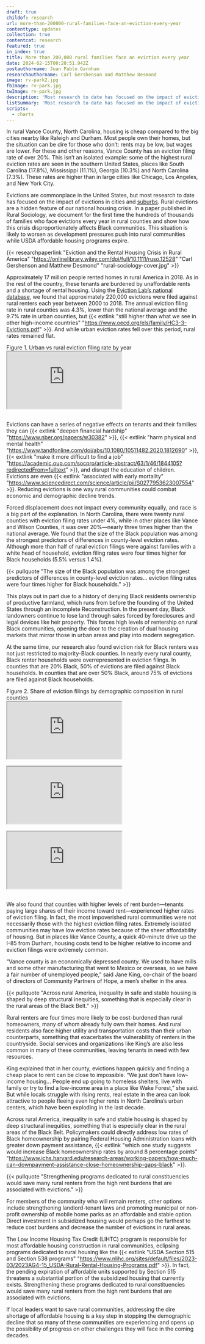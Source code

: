 ```yaml
---
draft: true
childof: research
url: more-than-200000-rural-families-face-an-eviction-every-year
contenttype: updates
collection: true
contentcat: research
featured: true
in_index: true
title: More than 200,000 rural families face an eviction every year
date: 2024-02-15T00:20:51.942Z
postauthorname: Juan Pablo Garnham
researchauthorname: Carl Gershenson and Matthew Desmond
image: rv-park2.jpg
fbImage: rv-park.jpg
twImage: rv-park.jpg
description: 'Most research to date has focused on the impact of eviction on cities and suburbs. Our new paper documents the many families in rural counties facing eviction every year, a crisis disproportionately affecting Black communities.'
listSummary: 'Most research to date has focused on the impact of eviction on cities and suburbs. Our new paper documents the many families in rural counties facing eviction every year, a crisis disproportionately affecting Black communities.'
scripts:
  - charts
---
```


<style>
  .stacked {
    display: block;
  }
  .side-by-side {
    display: none;
  }
  .visual {
    margin-bottom: 1rem !important;
  }
  @media(min-width: 992px) {
    .visual {
      margin-bottom: 3rem !important;
    }
  }
  @media(min-width: 1200px) {
    .stacked {
      display: none;
    }
    .side-by-side {
      display: flex;
      /* charts will overflow (whitespace of the 3rd chart's margin-right), cut it off */
      overflow: hidden;
      width: 180%;
      margin-left: -40%; /* -(180 - 100)/2 */
    }
    .side-by-side .visual {
      margin: 0;
      width: 100%;
    }
    .side-by-side .vis-wrapper {
      /*
        redistribute the -40px margin on the 2nd chart and the 50px of empty margin-right
        on the 3rd chart** among the widths of the 3 charts. since this will exceed the
        width of the container, we set overflow: hidden on side-by-side above.
      */
      flex: 0 0 calc(100%/3 + (40px + 50px)/3);
      flex-wrap: nowrap;
    }
    .side-by-side .vis-wrapper:nth-of-type(1) {
      z-index: 1;
    }
    .side-by-side .vis-wrapper:nth-of-type(2) {
      /* 
        remove some of the empty margin on the middle chart**
        **charts all have equivalent total horiz margin to keep charts equal width despite axis
      */
      margin-left: -20px;
      margin-right: -20px;
    }
  }
</style>

<span class="dropcap green">I</span>n rural Vance County, North Carolina, housing is cheap compared to the big cities nearby like Raleigh and Durham. Most people own their homes, but the situation can be dire for those who don’t: rents may be low, but wages are lower. For these and other reasons, Vance County has an eviction filing rate of over 20%. This isn’t an isolated example: some of the highest rural eviction rates are seen in the southern United States, places like South Carolina (17.8%), Mississippi (11.1%), Georgia (10.3%) and North Carolina (7.3%). These rates are higher than in large cities like Chicago, Los Angeles, and New York City.

Evictions are commonplace in the United States, but most research to date has focused on the impact of evictions in cities and [suburbs](https://evictionlab.org/growing-risk-of-suburban-eviction/). Rural evictions are a hidden feature of our national housing crisis. In a paper published in Rural Sociology, we document for the first time the hundreds of thousands of families who face evictions every year in rural counties and show how this crisis disproportionately affects Black communities. This situation is likely to worsen as development pressures push into rural communities while USDA affordable housing programs expire.

{{< researchpaperlink "Eviction and the Rental Housing Crisis in Rural America" "https://onlinelibrary.wiley.com/doi/full/10.1111/ruso.12528" "Carl Gershenson and Matthew Desmond" "rural-sociology-cover.jpg" >}}

Approximately 17 million people rented homes in rural America in 2018. As in the rest of the country, these tenants are burdened by unaffordable rents and a shortage of rental housing. Using the [Eviction Lab’s national database](http://www.evictionlab.org/map), we found that approximately 220,000 evictions were filed against rural renters each year between 2000 to 2018. The annual eviction filing rate in rural counties was 4.3%, lower than the national average and the 9.7% rate in urban counties, but {{< extlink "still higher than what we see in other high-income countries" "https://www.oecd.org/els/family/HC3-3-Evictions.pdf" >}}. And while urban eviction rates fell over this period, rural rates remained flat.

<div class="figheader">Figure 1. Urban vs rural eviction filing rate by year</div>
<iframe class="visual" src="https://staging--eviction-lab-site.netlify.app/blog/rural-viz"></iframe>

Evictions can have a series of negative effects on tenants and their families: they can {{< extlink "deepen financial hardship" "https://www.nber.org/papers/w30382" >}}, {{< extlink "harm physical and mental health" "https://www.tandfonline.com/doi/abs/10.1080/10511482.2020.1812690" >}}, {{< extlink "make it more difficult to find a job" "https://academic.oup.com/socpro/article-abstract/63/1/46/1844105?redirectedFrom=fulltext" >}}, and disrupt the education of children. Evictions are even {{< extlink "associated with early mortality" "https://www.sciencedirect.com/science/article/pii/S0277953623007554" >}}. Reducing evictions is one way rural communities could combat economic and demographic decline trends. 

Forced displacement does not impact every community equally, and race is a big part of the explanation. In North Carolina, there were twenty rural counties with eviction filing rates under 4%, while in other places like Vance and Wilson Counties, it was over 20%—nearly three times higher than the national average. We found that the size of the Black population was among the strongest predictors of differences in county-level eviction rates. Although more than half of rural eviction filings were against families with a white head of household, eviction filing rates were four times higher for Black households (5.5% versus 1.4%).

{{< pullquote "The size of the Black population was among the strongest predictors of differences in county-level eviction rates... eviction filing rates were four times higher for Black households." >}}
<!-- {{< pullquote "In nearly every rural county, Black renter households were overrepresented in eviction filings. In counties that are 20% Black, 50% of evictions are filed against Black households. In counties that are over 50% Black, around 75% of evictions are filed against Black households.." >}} -->

This plays out in part due to a history of denying Black residents ownership of productive farmland, which runs from before the founding of the United States through an incomplete Reconstruction. In the present day, Black landowners continue to lose land through sales forced by foreclosures and legal devices like heir property. This forces high levels of rentership on rural Black communities, opening the door to the creation of dual housing markets that mirror those in urban areas and play into modern segregation.

At the same time, our research also found eviction risk for Black renters was not just restricted to majority-Black counties. In nearly every rural county, Black renter households were overrepresented in eviction filings. In counties that are 20% Black, 50% of evictions are filed against Black households. In counties that are over 50% Black, around 75% of evictions are filed against Black households.

<div class="figheader">Figure 2. Share of eviction filings by demographic composition in rural counties</div>
<div class="stacked">
  <iframe class="visual" src="https://staging--eviction-lab-site.netlify.app/blog/rural-race-viz/?dem=black"></iframe>
  <iframe class="visual" src="https://staging--eviction-lab-site.netlify.app/blog/rural-race-viz/?dem=hispanic"></iframe>
  <iframe class="visual" src="https://staging--eviction-lab-site.netlify.app/blog/rural-race-viz/?dem=white"></iframe>
</div>
<div class="side-by-side">
  <div class="vis-wrapper"><iframe class="visual" src="https://staging--eviction-lab-site.netlify.app/blog/rural-race-viz/?dem=black&hideXAxis"></iframe></div>
  <div class="vis-wrapper"><iframe class="visual" src="https://staging--eviction-lab-site.netlify.app/blog/rural-race-viz/?dem=hispanic&hideYAxis"></iframe></div>
  <div class="vis-wrapper"><iframe class="visual" src="https://staging--eviction-lab-site.netlify.app/blog/rural-race-viz/?dem=white&hideXAxis&hideYAxis"></iframe></div>
</div>

We also found that counties with higher levels of rent burden—tenants paying large shares of their income toward rent—experienced higher rates of eviction filing. In fact, the most impoverished rural communities were not necessarily those with the highest eviction filing rates. Extremely isolated communities may have low eviction rates because of the sheer affordability of housing. But in places like Vance County, a quick 40-minute drive up the I-85 from Durham, housing costs tend to be higher relative to income and eviction filings were extremely common.

“​​Vance county is an economically depressed county. We used to have mills and some other manufacturing that went to Mexico or overseas, so we have a fair number of unemployed people,” said Jane King, co-chair of the board of directors of Community Partners of Hope, a men’s shelter in the area.

<!-- {{< pullquote "Counties with higher levels of rent burden—tenants paying large shares of their income toward rent—experienced higher rates of eviction filing." >}} -->
{{< pullquote "Across rural America, inequality in safe and stable housing is shaped by deep structural inequities, something that is especially clear in the rural areas of the Black Belt." >}}

Rural renters are four times more likely to be cost-burdened than rural homeowners, many of whom already fully own their homes. And rural residents also face higher utility and transportation costs than their urban counterparts, something that exacerbates the vulnerability of renters in the countryside. Social services and organizations like King’s are also less common in many of these communities, leaving tenants in need with few resources.

King explained that in her county, evictions happen quickly and finding a cheap place to rent can be close to impossible. “We just don’t have low-income housing… People end up going to homeless shelters, live with family or try to find a low-income area in a place like Wake Forest,” she said. But while locals struggle with rising rents, real estate in the area can look attractive to people fleeing even higher rents in North Carolina’s urban centers, which have been exploding in the last decade.

Across rural America, inequality in safe and stable housing is shaped by deep structural inequities, something that is especially clear in the rural areas of the Black Belt. Policymakers could directly address low rates of Black homeownership by pairing Federal Housing Administration loans with greater down payment assistance, {{< extlink "which one study suggests would increase Black homeownership rates by around 8 percentage points" "https://www.jchs.harvard.edu/research-areas/working-papers/how-much-can-downpayment-assistance-close-homeownership-gaps-black" >}}.

{{< pullquote "Strengthening programs dedicated to rural constituencies would save many rural renters from the high rent burdens that are associated with evictions." >}}

For members of the community who will remain renters, other options include strengthening landlord-tenant laws and promoting municipal or non-profit ownership of mobile home parks as an affordable and stable option. Direct investment in subsidized housing would perhaps go the farthest to reduce cost burdens and decrease the number of evictions in rural areas. 

The Low Income Housing Tax Credit (LIHTC) program is responsible for most affordable housing construction in rural communities, eclipsing programs dedicated to rural housing like the {{< extlink "USDA Section 515 and Section 538 programs" "https://www.nlihc.org/sites/default/files/2023-03/2023AG4-15_USDA-Rural-Rental-Housing-Programs.pdf" >}}. In fact, the pending expiration of affordable units supported by Section 515 threatens a substantial portion of the subsidized housing that currently exists. Strengthening these programs dedicated to rural constituencies would save many rural renters from the high rent burdens that are associated with evictions.

If local leaders want to save rural communities, addressing the dire shortage of affordable housing is a key step in stopping the demographic decline that so many of these communities are experiencing and opens up the possibility of progress on other challenges they will face in the coming decades.
